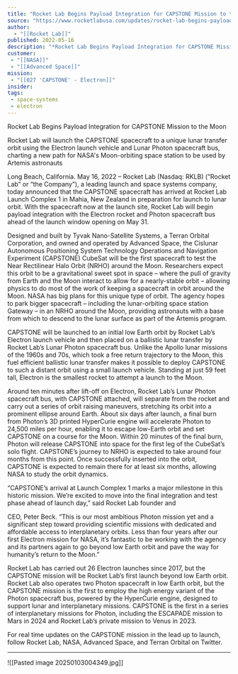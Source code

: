 ```yaml
---
title: "Rocket Lab Begins Payload Integration for CAPSTONE Mission to the Moon "
source: "https://www.rocketlabusa.com/updates/rocket-lab-begins-payload-integration-for-capstone-mission-to-the-moon/"
author:
  - "[[Rocket Lab]]"
published: 2022-05-16
description: "*Rocket Lab Begins Payload Integration for CAPSTONE Mission to the Moon*"
customer:
 - "[[NASA]]"
 - "[[Advanced Space]]"
mission:
 - "[[027 'CAPSTONE' - Electron]]"
insider:
tags:
 - space-systems
 - electron
---
```

Rocket Lab Begins Payload Integration for CAPSTONE Mission to the Moon

Rocket Lab will launch the CAPSTONE spacecraft to a unique lunar transfer orbit using the Electron launch vehicle and Lunar Photon spacecraft bus, charting a new path for NASA's Moon-orbiting space station to be used by Artemis astronauts

Long Beach, California. May 16, 2022 – Rocket Lab (Nasdaq: RKLB) (“Rocket Lab” or “the Company”), a leading launch and space systems company, today announced that the CAPSTONE spacecraft has arrived at Rocket Lab Launch Complex 1 in Mahia, New Zealand in preparation for launch to lunar orbit. With the spacecraft now at the launch site, Rocket Lab will begin payload integration with the Electron rocket and Photon spacecraft bus ahead of the launch window opening on May 31.

Designed and built by Tyvak Nano-Satellite Systems, a Terran Orbital Corporation, and owned and operated by Advanced Space, the Cislunar Autonomous Positioning System Technology Operations and Navigation Experiment (CAPSTONE) CubeSat will be the first spacecraft to test the Near Rectilinear Halo Orbit (NRHO) around the Moon. Researchers expect this orbit to be a gravitational sweet spot in space – where the pull of gravity from Earth and the Moon interact to allow for a nearly-stable orbit – allowing physics to do most of the work of keeping a spacecraft in orbit around the Moon. NASA has big plans for this unique type of orbit. The agency hopes to park bigger spacecraft – including the lunar-orbiting space station Gateway – in an NRHO around the Moon, providing astronauts with a base from which to descend to the lunar surface as part of the Artemis program.

CAPSTONE will be launched to an initial low Earth orbit by Rocket Lab’s Electron launch vehicle and then placed on a ballistic lunar transfer by Rocket Lab’s Lunar Photon spacecraft bus. Unlike the Apollo lunar missions of the 1960s and 70s, which took a free return trajectory to the Moon, this fuel efficient ballistic lunar transfer makes it possible to deploy CAPSTONE to such a distant orbit using a small launch vehicle. Standing at just 59 feet tall, Electron is the smallest rocket to attempt a launch to the Moon.

Around ten minutes after lift-off on Electron, Rocket Lab’s Lunar Photon spacecraft bus, with CAPSTONE attached, will separate from the rocket and carry out a series of orbit raising maneuvers, stretching its orbit into a prominent ellipse around Earth. About six days after launch, a final burn from Photon’s 3D printed HyperCurie engine will accelerate Photon to 24,500 miles per hour, enabling it to escape low-Earth orbit and set CAPSTONE on a course for the Moon. Within 20 minutes of the final burn, Photon will release CAPSTONE into space for the first leg of the CubeSat’s solo flight. CAPSTONE’s journey to NRHO is expected to take around four months from this point. Once successfully inserted into the orbit, CAPSTONE is expected to remain there for at least six months, allowing NASA to study the orbit dynamics.

“CAPSTONE’s arrival at Launch Complex 1 marks a major milestone in this historic mission. We’re excited to move into the final integration and test phase ahead of launch day,” said Rocket Lab founder and

CEO, Peter Beck. “This is our most ambitious Photon mission yet and a significant step toward providing scientific missions with dedicated and affordable access to interplanetary orbits. Less than four years after our first Electron mission for NASA, it’s fantastic to be working with the agency and its partners again to go beyond low Earth orbit and pave the way for humanity’s return to the Moon.”

Rocket Lab has carried out 26 Electron launches since 2017, but the CAPSTONE mission will be Rocket Lab’s first launch beyond low Earth orbit. Rocket Lab also operates two Photon spacecraft in low Earth orbit, but the CAPSTONE mission is the first to employ the high energy variant of the Photon spacecraft bus, powered by the HyperCurie engine, designed to support lunar and interplanetary missions. CAPSTONE is the first in a series of interplanetary missions for Photon, including the ESCAPADE mission to Mars in 2024 and Rocket Lab’s private mission to Venus in 2023. 

For real time updates on the CAPSTONE mission in the lead up to launch, follow Rocket Lab, NASA, Advanced Space, and Terran Orbital on Twitter.

---

![[Pasted image 20250103004349.jpg]]